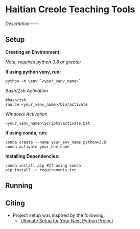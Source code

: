 # Haitian Creole Teaching Tools

*Description:----*

## Setup

**Creating an Environment:**

*Note, requires python 3.8 or greater*

**If using python venv, run:**

```
python -m venv `<your_venv_name>`
```

*Bash/Zsh Activation*

```
#bash/zsh
source <your_venv_name>/bin/activate 
```

*Windows Activation*
```
<your_venv_name>\Scripts\activate.bat
```

**If using conda, run:**

```
conda create --name your_env_name python=3.8
conda activate your_env_name
```


**Installing Dependencies:**

```
conda install pip #If using conda
pip install -r requirements.txt
```



## Running

## Citing

* Project setup was inspired by the following:
  * [Ultimate Setup for Your Next Python Project](https://martinheinz.dev/blog/14)
